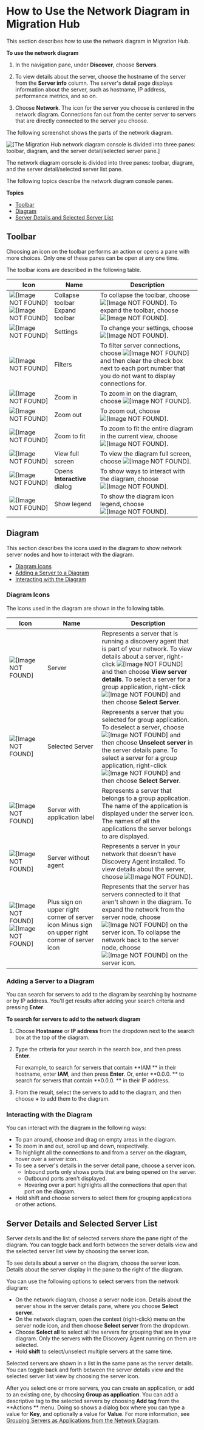 # How to Use the Network Diagram in Migration Hub<a name="network-diagram-how-to"></a>

This section describes how to use the network diagram in Migration Hub\.

**To use the network diagram**

1. In the navigation pane, under **Discover**, choose **Servers**\. 

1. To view details about the server, choose the hostname of the server from the **Server info** column\. The server's detail page displays information about the server, such as hostname, IP address, performance metrics, and so on\.

1. Choose **Network**\. The icon for the server you choose is centered in the network diagram\. Connections fan out from the center server to servers that are directly connected to the server you choose\.

The following screenshot shows the parts of the network diagram\.

![\[The Migration Hub network diagram console is divided into three panes: toolbar, diagram, and the server detail/selected server pane.\]](http://docs.aws.amazon.com/migrationhub/latest/ug/images/adm-net-diagram-console.png)

The network diagram console is divided into three panes: toolbar, diagram, and the server detail/selected server list pane\.

The following topics describe the network diagram console panes\.

**Topics**
+ [Toolbar](#network-diagram-toolbar)
+ [Diagram](#network-diagram-pane)
+ [Server Details and Selected Server List](#network-diagram-server-details)

## Toolbar<a name="network-diagram-toolbar"></a>

Choosing an icon on the toolbar performs an action or opens a pane with more choices\. Only one of these panes can be open at any one time\. 

The toolbar icons are described in the following table\.


| Icon | Name | Description | 
| --- | --- | --- | 
|  ![\[Image NOT FOUND\]](http://docs.aws.amazon.com/migrationhub/latest/ug/images/caret-left-filled.png) ![\[Image NOT FOUND\]](http://docs.aws.amazon.com/migrationhub/latest/ug/images/caret-right-filled.png)  |  Collapse toolbar Expand toolbar  |  To collapse the toolbar, choose ![\[Image NOT FOUND\]](http://docs.aws.amazon.com/migrationhub/latest/ug/images/caret-left-filled.png)\. To expand the toolbar, choose ![\[Image NOT FOUND\]](http://docs.aws.amazon.com/migrationhub/latest/ug/images/caret-right-filled.png)\.  | 
|  ![\[Image NOT FOUND\]](http://docs.aws.amazon.com/migrationhub/latest/ug/images/settings.png)  |  Settings  |  To change your settings, choose ![\[Image NOT FOUND\]](http://docs.aws.amazon.com/migrationhub/latest/ug/images/settings.png)\.  | 
|  ![\[Image NOT FOUND\]](http://docs.aws.amazon.com/migrationhub/latest/ug/images/filter.png)  |  Filters  |  To filter server connections, choose ![\[Image NOT FOUND\]](http://docs.aws.amazon.com/migrationhub/latest/ug/images/filter.png) and then clear the check box next to each port number that you do not want to display connections for\.  | 
|  ![\[Image NOT FOUND\]](http://docs.aws.amazon.com/migrationhub/latest/ug/images/zoom_in.png)  |  Zoom in  |  To zoom in on the diagram, choose ![\[Image NOT FOUND\]](http://docs.aws.amazon.com/migrationhub/latest/ug/images/zoom_in.png)\.  | 
|  ![\[Image NOT FOUND\]](http://docs.aws.amazon.com/migrationhub/latest/ug/images/zoom_out.png)  |  Zoom out  |  To zoom out, choose ![\[Image NOT FOUND\]](http://docs.aws.amazon.com/migrationhub/latest/ug/images/zoom_out.png)\.  | 
|  ![\[Image NOT FOUND\]](http://docs.aws.amazon.com/migrationhub/latest/ug/images/zoom-to-fit-icon.png)  |  Zoom to fit  |  To zoom to fit the entire diagram in the current view, choose ![\[Image NOT FOUND\]](http://docs.aws.amazon.com/migrationhub/latest/ug/images/zoom-to-fit-icon.png)\.  | 
|  ![\[Image NOT FOUND\]](http://docs.aws.amazon.com/migrationhub/latest/ug/images/full-view-icon.png)  |  View full screen  |  To view the diagram full screen, choose ![\[Image NOT FOUND\]](http://docs.aws.amazon.com/migrationhub/latest/ug/images/full-view-icon.png)\.   | 
|  ![\[Image NOT FOUND\]](http://docs.aws.amazon.com/migrationhub/latest/ug/images/mouse-icon.png)  |  Opens **Interactive** dialog  |  To show ways to interact with the diagram, choose ![\[Image NOT FOUND\]](http://docs.aws.amazon.com/migrationhub/latest/ug/images/mouse-icon.png)\.  | 
|  ![\[Image NOT FOUND\]](http://docs.aws.amazon.com/migrationhub/latest/ug/images/key-icon.png)  |  Show legend  |  To show the diagram icon legend, choose ![\[Image NOT FOUND\]](http://docs.aws.amazon.com/migrationhub/latest/ug/images/key-icon.png)\.  | 

## Diagram<a name="network-diagram-pane"></a>

This section describes the icons used in the diagram to show network server nodes and how to interact with the diagram\.
+ [Diagram Icons](#network-diagram-icons)
+ [Adding a Server to a Diagram](#network-diagram-add-server)
+ [Interacting with the Diagram](#network-diagram-controls)

### Diagram Icons<a name="network-diagram-icons"></a>

The icons used in the diagram are shown in the following table\.


| Icon | Name | Description | 
| --- | --- | --- | 
|  ![\[Image NOT FOUND\]](http://docs.aws.amazon.com/migrationhub/latest/ug/images/server-icon.png)  |  Server  |  Represents a server that is running a discovery agent that is part of your network\. To view details about a server, right\-click ![\[Image NOT FOUND\]](http://docs.aws.amazon.com/migrationhub/latest/ug/images/server-icon.png) and then choose **View server details**\. To select a server for a group application, right\-click ![\[Image NOT FOUND\]](http://docs.aws.amazon.com/migrationhub/latest/ug/images/server-icon.png) and then choose **Select Server**\.  | 
|  ![\[Image NOT FOUND\]](http://docs.aws.amazon.com/migrationhub/latest/ug/images/server-selected-icon.png)  |  Selected Server  |  Represents a server that you selected for group application\.  To deselect a server, choose ![\[Image NOT FOUND\]](http://docs.aws.amazon.com/migrationhub/latest/ug/images/server-selected-icon.png) and then choose **Unselect server** in the server details pane\. To select a server for a group application, right\-click ![\[Image NOT FOUND\]](http://docs.aws.amazon.com/migrationhub/latest/ug/images/server-selected-icon.png) and then choose **Select Server**\.  | 
|  ![\[Image NOT FOUND\]](http://docs.aws.amazon.com/migrationhub/latest/ug/images/server-app-label-icon.png)  |  Server with application label  |  Represents a server that belongs to a group application\. The name of the application is displayed under the server icon\. The names of all the applications the server belongs to are displayed\.  | 
|  ![\[Image NOT FOUND\]](http://docs.aws.amazon.com/migrationhub/latest/ug/images/server-no-agent-icon.png)  |  Server without agent  |  Represents a server in your network that doesn't have Discovery Agent installed\. To view details about the server, choose ![\[Image NOT FOUND\]](http://docs.aws.amazon.com/migrationhub/latest/ug/images/server-no-agent-icon.png)\.  | 
|  ![\[Image NOT FOUND\]](http://docs.aws.amazon.com/migrationhub/latest/ug/images/node-expand-icon.png) ![\[Image NOT FOUND\]](http://docs.aws.amazon.com/migrationhub/latest/ug/images/node-contract-icon.png)  |  Plus sign on upper right corner of server icon Minus sign on upper right corner of server icon  |  Represents that the server has servers connected to it that aren't shown in the diagram\. To expand the network from the server node, choose ![\[Image NOT FOUND\]](http://docs.aws.amazon.com/migrationhub/latest/ug/images/node-expand-icon.png) on the server icon\. To collapse the network back to the server node, choose ![\[Image NOT FOUND\]](http://docs.aws.amazon.com/migrationhub/latest/ug/images/node-contract-icon.png) on the server icon\.  | 

### Adding a Server to a Diagram<a name="network-diagram-add-server"></a>

You can search for servers to add to the diagram by searching by hostname or by IP address\. You'll get results after adding your search criteria and pressing **Enter**\. 

**To search for servers to add to the network diagram**

1. Choose **Hostname** or **IP address** from the dropdown next to the search box at the top of the diagram\. 

1. Type the criteria for your search in the search box, and then press **Enter**\. 

   For example, to search for servers that contain **IAM ** in their hostname, enter **IAM**, and then press **Enter**\. Or, enter **0\.0\.0\. ** to search for servers that contain **0\.0\.0\. ** in their IP address\.

1. From the result, select the servers to add to the diagram, and then choose **\+** to add them to the diagram\. 

### Interacting with the Diagram<a name="network-diagram-controls"></a>

You can interact with the diagram in the following ways:
+ To pan around, choose and drag on empty areas in the diagram\.
+ To zoom in and out, scroll up and down, respectively\.
+ To highlight all the connections to and from a server on the diagram, hover over a server icon\.
+ To see a server's details in the server detail pane, choose a server icon\.
  + Inbound ports only shows ports that are being opened on the server\.
  + Outbound ports aren't displayed\.
  + Hovering over a port highlights all the connections that open that port on the diagram\.
+ Hold shift and choose servers to select them for grouping applications or other actions\.

## Server Details and Selected Server List<a name="network-diagram-server-details"></a>

Server details and the list of selected servers share the pane right of the diagram\. You can toggle back and forth between the server details view and the selected server list view by choosing the server icon\.

To see details about a server on the diagram, choose the server icon\. Details about the server display in the pane to the right of the diagram\.

You can use the following options to select servers from the network diagram:
+ On the network diagram, choose a server node icon\. Details about the server show in the server details pane, where you choose **Select server**\.
+ On the network diagram, open the context \(right\-click\) menu on the server node icon, and then choose **Select server** from the dropdown\.
+ Choose **Select all** to select all the servers for grouping that are in your diagram\. Only the servers with the Discovery Agent running on them are selected\.
+ Hold **shift** to select/unselect multiple servers at the same time\.

Selected servers are shown in a list in the same pane as the server details\. You can toggle back and forth between the server details view and the selected server list view by choosing the server icon\. 

After you select one or more servers, you can create an application, or add to an existing one, by choosing **Group as application**\. You can add a descriptive tag to the selected servers by choosing **Add tag** from the **Actions ** menu\. Doing so shows a dialog box where you can type a value for **Key**, and optionally a value for **Value**\. For more information, see [Grouping Servers as Applications from the Network Diagram](discovery-wt-discover.md#discovery-wt-group-as-applications-net-diagram.title)\.